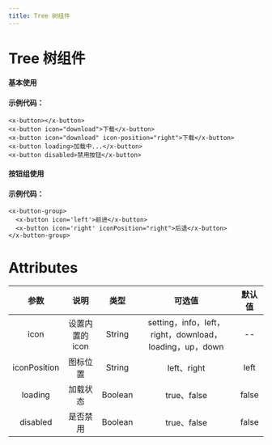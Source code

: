 ```yaml
---
title: Tree 树组件
---
```

# Tree 树组件


#### 基本使用

<button-demo/>

#### 示例代码：

```vue
<x-button></x-button>
<x-button icon="download">下载</x-button>
<x-button icon="download" icon-position="right">下载</x-button>
<x-button loading>加载中...</x-button>
<x-button disabled>禁用按钮</x-button>
```
#### 按钮组使用

<button-group-demo/>

#### 示例代码：

```vue
<x-button-group>
  <x-button icon='left'>前进</x-button>
  <x-button icon='right' iconPosition="right">后退</x-button>
</x-button-group>
```

# Attributes
|参数| 说明 |  类型  | 可选值 | 默认值 |
| :-------------: |:-------------:| :-----:|:-----:|:-----:|
| icon | 设置内置的icon |    String | setting，info，left，right，download，loading，up，down| --
|iconPosition|图标位置|String|left、right|left
| loading      | 加载状态      |  Boolean |true、false| false
| disabled     | 是否禁用      |  Boolean |true、false| false
